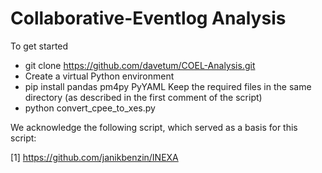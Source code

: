 # Collaborative-Eventlog Analysis 

To get started 

- git clone https://github.com/davetum/COEL-Analysis.git
- Create a virtual Python environment
- pip install pandas pm4py PyYAML
Keep the required files in the same directory (as described in the first comment of the script) 
- python convert_cpee_to_xes.py

  
We acknowledge the following script, which served as a basis for this script: 

[1] https://github.com/janikbenzin/INEXA
